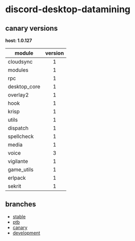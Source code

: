 # discord-desktop-datamining

## canary versions

**host: 1.0.127**

| module | version |
| ------ | :-----: |
| cloudsync | 1 |
| modules | 1 |
| rpc | 1 |
| desktop_core | 1 |
| overlay2 | 1 |
| hook | 1 |
| krisp | 1 |
| utils | 1 |
| dispatch | 1 |
| spellcheck | 1 |
| media | 1 |
| voice | 3 |
| vigilante | 1 |
| game_utils | 1 |
| erlpack | 1 |
| sekrit | 1 |

## branches

- [stable](https://github.com/OpenAsar/discord-desktop-datamining/tree/stable)
- [ptb](https://github.com/OpenAsar/discord-desktop-datamining/tree/ptb)
- [canary](https://github.com/OpenAsar/discord-desktop-datamining/tree/canary)
- [development](https://github.com/OpenAsar/discord-desktop-datamining/tree/development)